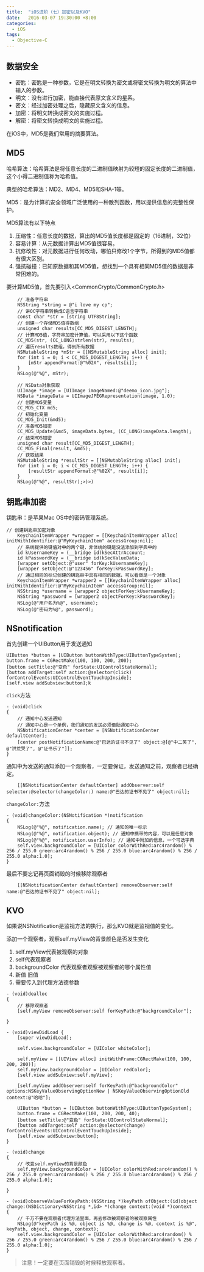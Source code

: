 ```yaml
---
title:  "iOS进阶（七）加密以及KVO"
date:   2016-03-07 19:30:00 +8:00
categories: 
  - iOS
tags: 
  - Objective-C
---
```

## 数据安全

- 密匙：密匙是一种参数，它是在明文转换为密文或将密文转换为明文的算法中输入的参数。
- 明文：没有进行加密，能直接代表原文含义的星系。
- 密文：经过加密处理之后，隐藏原文含义的信息。
- 加密：将明文转换成密文的实施过程。
- 解密：将密文转换成明文的实施过程。

在iOS中，MD5是我们常用的摘要算法。

## MD5

哈希算法：哈希算法是将任意长度的二进制值映射为较短的固定长度的二进制值，这个小得二进制值称为哈希值。

典型的哈希算法：MD2、MD4、MD5和SHA-1等。

MD5：是为计算机安全领域广泛使用的一种散列函数，用以提供信息的完整性保护。

MD5算法有以下特点

1. 压缩性：任意长度的数据，算出的MD5值长度都是固定的（16进制，32位）
2. 容易计算：从元数据计算出MD5值很容易。
3. 抗修改性：对元数据进行任何改动，哪怕只修改1个字节，所得到的MD5值都有很大区别。
4. 强抗碰撞：已知原数据和其MD5值，想找到一个具有相同MD5值的数据是非常困难的。

要计算MD5值，首先要引入<CommonCrypto/CommonCrypto.h>

```objc
    // 准备字符串
    NSString *string = @"i love my cp";
    // 讲OC字符串转换成C语言字符串
    const char *str = [string UTF8String];
    // 创建一个存储MD5值得数组
    unsigned char results[CC_MD5_DIGEST_LENGTH];
    // 计算MD5值，字符串加密计算值，可以采用以下这个函数
    CC_MD5(str, (CC_LONG)strlen(str), results);
    // 遍历results数组，得到所有数据
    NSMutableString *mStr = [[NSMutableString alloc] init];
    for (int i = 0; i < CC_MD5_DIGEST_LENGTH; i++) {
        [mStr appendFormat:@"%02X", results[i]];
    }
    NSLog(@"%@", mStr);
    
    // NSData对象获取
    UIImage *image = [UIImage imageNamed:@"deemo_icon.jpg"];
    NSData *imageData = UIImageJPEGRepresentation(image, 1.0);
    // 创建MD5变量
    CC_MD5_CTX md5;
    // 初始化变量
    CC_MD5_Init(&md5);
    // 准备MD5加密
    CC_MD5_Update(&md5, imageData.bytes, (CC_LONG)imageData.length);
    // 结束MD5加密
    unsigned char result[CC_MD5_DIGEST_LENGTH];
    CC_MD5_Final(result, &md5);
    // 获取结果
    NSMutableString *resultStr = [[NSMutableString alloc] init];
    for (int i = 0; i < CC_MD5_DIGEST_LENGTH; i++) {
        [resultStr appendFormat:@"%02X", result[i]];
    }
    NSLog(@"%@", resultStr);>)>)
```

## 钥匙串加密

钥匙串：是苹果Mac OS中的密码管理系统。

```objc
// 创建钥匙串加密对象
    KeychainItemWrapper *wrapper = [[KeychainItemWrapper alloc] initWithIdentifier:@"MyKeychainItem" accessGroup:nil];
    // 系统提供的键值对中的两个键，非体统的键是没法添加到字典中的
    id kUsernameKey = (__bridge id)kSecAttrAccount;
    id kPasswordKey = (__bridge id)kSecValueData;
    [wrapper setObject:@"user" forKey:kUsernameKey];
    [wrapper setObject:@"123456" forKey:kPasswordKey];
    // 通过相同的标记创建的钥匙串中具有相同的数据，可以看做是一个对象
    KeychainItemWrapper *wrapper2 = [[KeychainItemWrapper alloc] initWithIdentifier:@"MyKeychainItem" accessGroup:nil];
    NSString *username = [wrapper2 objectForKey:kUsernameKey];
    NSString *password = [wrapper2 objectForKey:kPasswordKey];
    NSLog(@"用户名为%@", username);
    NSLog(@"密码为%@", password);
```

## NSnotification

首先创建一个UIButton用于发送通知

```objc
UIButton *button = [UIButton buttonWithType:UIButtonTypeSystem];
button.frame = CGRectMake(100, 100, 200, 200);
[button setTitle:@"变色" forState:UIControlStateNormal];
[button addTarget:self action:@selector(click) forControlEvents:UIControlEventTouchUpInside];
[self.view addSubview:button];k
```

`click`方法

```objc
- (void)click
{
    // 通知中心发送通知
    // 通知中心是一个单例，我们通知的发送必须借助通知中心
    NSNotificationCenter *center = [NSNotificationCenter defaultCenter];
    [center postNotificationName:@"巴达的证书不见了" object:@[@"中二笑了", @"洪荒哭了", @"证书乐了"]];
}
```

通知中为发送的通知添加一个观察者，一定要保证，发送通知之前，观察者已经确定。

```objc
    [[NSNotificationCenter defaultCenter] addObserver:self selector:@selector(changeColor:) name:@"巴达的证书不见了" object:nil];
```

`changeColor:`方法

```objc
- (void)changeColor:(NSNotification *)notification
{
    NSLog(@"%@", notification.name); // 通知的唯一标示
    NSLog(@"%@", notification.object); // 通知中携带的内容，可以是任意对象
    NSLog(@"%@", notification.userInfo); // 通知中附加的信息，一个可选字典
    self.view.backgroundColor = [UIColor colorWithRed:arc4random() % 256 / 255.0 green:arc4random() % 256 / 255.0 blue:arc4random() % 256 / 255.0 alpha:1.0];
}
```

最后不要忘记再页面销毁的时候移除观察者

```objc
    [[NSNotificationCenter defaultCenter] removeObserver:self name:@"巴达的证书不见了" object:nil];
```

## KVO

如果说NSNotification是监视方法的执行，那么KVO就是监视值的变化。

添加一个观察者，观察self.myView的背景颜色是否发生变化

1. self.myView代表被观察的对象
2. self代表观察者
3. backgroundColor 代表观察者观察被观察者的哪个属性值
4. 新值 旧值
5. 需要传入到代理方法德参数

```objc
- (void)dealloc
{
    // 移除观察者
    [self.myView removeObserver:self forKeyPath:@"backgroundColor"];

}

- (void)viewDidLoad {
    [super viewDidLoad];
    
    self.view.backgroundColor = [UIColor whiteColor];
    
    self.myView = [[UIView alloc] initWithFrame:CGRectMake(100, 100, 200, 200)];
    self.myView.backgroundColor = [UIColor redColor];
    [self.view addSubview:self.myView];
    
    [self.myView addObserver:self forKeyPath:@"backgroundColor" options:NSKeyValueObservingOptionNew | NSKeyValueObservingOptionOld context:@"哈哈"];
    
    UIButton *button = [UIButton buttonWithType:UIButtonTypeSystem];
    button.frame = CGRectMake(100, 200, 200, 40);
    [button setTitle:@"变色" forState:UIControlStateNormal];
    [button addTarget:self action:@selector(change) forControlEvents:UIControlEventTouchUpInside];
    [self.view addSubview:button];
}

- (void)change
{
    // 改变self.myView的背景颜色
    self.myView.backgroundColor = [UIColor colorWithRed:arc4random() % 256 / 255.0 green:arc4random() % 256 / 255.0 blue:arc4random() % 256 / 255.0 alpha:1.0];

}

- (void)observeValueForKeyPath:(NSString *)keyPath ofObject:(id)object change:(NSDictionary<NSString *,id> *)change context:(void *)context
{
    // 千万不要在观察者代理方法里面，再去修改被观察者的被观察属性
    NSLog(@"keyPath is %@, object is %@, change is %@, context is %@", keyPath, object, change, context);
    self.view.backgroundColor = [UIColor colorWithRed:arc4random() % 256 / 255.0 green:arc4random() % 256 / 255.0 blue:arc4random() % 256 / 255.0 alpha:1.0];
}
```

> 注意！一定要在页面销毁的时候释放观察者。
